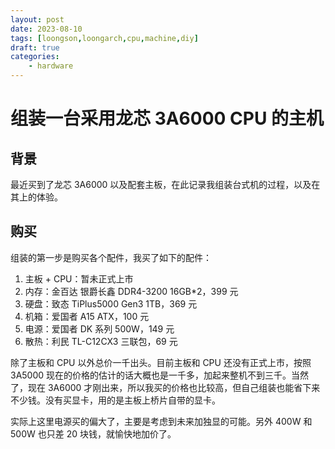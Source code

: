 ```yaml
---
layout: post
date: 2023-08-10
tags: [loongson,loongarch,cpu,machine,diy]
draft: true
categories:
    - hardware
---
```


# 组装一台采用龙芯 3A6000 CPU 的主机

## 背景

最近买到了龙芯 3A6000 以及配套主板，在此记录我组装台式机的过程，以及在其上的体验。

<!-- more -->

## 购买

组装的第一步是购买各个配件，我买了如下的配件：

1. 主板 + CPU：暂未正式上市
2. 内存：金百达 银爵长鑫 DDR4-3200 16GB*2，399 元
3. 硬盘：致态 TiPlus5000 Gen3 1TB，369 元
4. 机箱：爱国者 A15 ATX，100 元
5. 电源：爱国者 DK 系列 500W，149 元
6. 散热：利民 TL-C12CX3 三联包，69 元

除了主板和 CPU 以外总价一千出头。目前主板和 CPU 还没有正式上市，按照 3A5000 现在的价格的估计的话大概也是一千多，加起来整机不到三千。当然了，现在 3A6000 才刚出来，所以我买的价格也比较高，但自己组装也能省下来不少钱。没有买显卡，用的是主板上桥片自带的显卡。

实际上这里电源买的偏大了，主要是考虑到未来加独显的可能。另外 400W 和 500W 也只差 20 块钱，就愉快地加价了。

